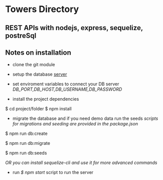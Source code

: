 # Towers Directory

## REST APIs with nodejs, express, sequelize, postreSql


## Notes on installation
- clone the git module

- setup the database [server](https://www.postgresql.org/docs/9.3/tutorial-install.html)

- set enviroment variables to connect your DB server *DB_PORT,DB_HOST,DB_USERNAME,DB_PASSWORD*

- install the project dependencies

$ cd project/folder
$ npm install

- migrate the database and if you need demo data run the seeds *scripts for migrations and seeding are provided in the package.json*

$ npm run db:create

$ npm run db:migrate

$ npm run db:seeds

*OR you can install sequelize-cli and use it for more advanced commands*

- run *$ npm start* script to run the server
